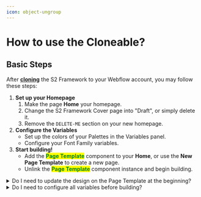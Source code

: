 ```yaml
---
icon: object-ungroup
---
```


# How to use the Cloneable?

## Basic Steps

After [**cloning**](https://s2-framework.webflow.io/?utm_source=gitbook\&utm_medium=docs\&utm_campaign=s2) the S2 Framework to your Webflow account, you may follow these steps:

1. **Set up your Homepage**
   1. Make the page **Home** your homepage.
   2. Change the S2 Framework Cover page into "Draft", or simply delete it.
   3. Remove the `DELETE-ME` section on your new homepage.
2. **Configure the Variables**
   * Set up the colors of your Palettes in the Variables panel.
   * Configure your Font Family variables.
3. **Start building!**
   * Add the <mark style="color:green;">**Page Template**</mark> component to your **Home**, or use the **New Page Template** to create a new page.
   * Unlink the <mark style="color:green;">**Page Template**</mark> component instance and begin building.



<details>

<summary>Do I need to update the design on the Page Template at the beginning?</summary>

Designing a full page directly inside a component can be inconvenient.

Instead, you can start by building your layout outside the component. Once everything is more finalized, simply copy and paste the sections and elements back into the Page Template component.

</details>

<details>

<summary>Do I need to configure all variables before building?</summary>

Not necessarily. You can start building with the default values and adjust variables later. However, if you already have a solid design, it is a good idea to set up your palette and font variables upfront.

</details>



